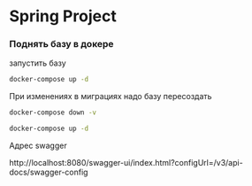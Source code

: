 # Spring Project

### Поднять базу в докере

запустить базу
```sh
docker-compose up -d
```

При изменениях в миграциях надо базу пересоздать
```sh
docker-compose down -v
```

```sh
docker-compose up -d
```
Адрес swagger

http://localhost:8080/swagger-ui/index.html?configUrl=/v3/api-docs/swagger-config

